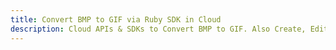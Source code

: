 ---title: Convert BMP to GIF via Ruby SDK in Clouddescription: Cloud APIs & SDKs to Convert BMP to GIF. Also Create, Edit & Render Microsoft Word & OpenOffice documents in the Cloud.---